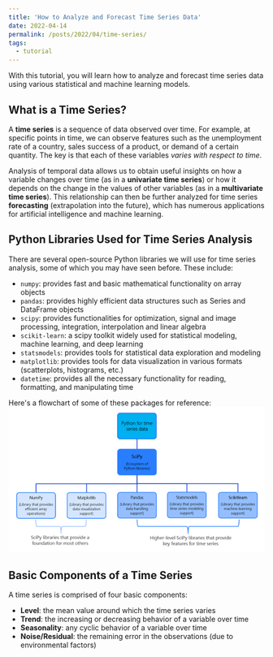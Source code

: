 ```yaml
---
title: 'How to Analyze and Forecast Time Series Data'
date: 2022-04-14
permalink: /posts/2022/04/time-series/
tags:
  - tutorial
---
```


With this tutorial, you will learn how to analyze and forecast time series data using various statistical and machine learning models.

## What is a Time Series?

A **time series** is a sequence of data observed over time. For example, at specific points in time, we can observe features such as the unemployment rate of a country, sales success of a product, or demand of a certain quantity. The key is that each of these variables _varies with respect to time_. 

Analysis of temporal data allows us to obtain useful insights on how a variable changes over time (as in a **univariate time series**) or how it depends on the change in the values of other variables (as in a **multivariate time series**). This relationship can then be further analyzed for time series **forecasting** (extrapolation into the future), which has numerous applications for artificial intelligence and machine learning.

## Python Libraries Used for Time Series Analysis

There are several open-source Python libraries we will use for time series analysis, some of which you may have seen before. These include:
* `numpy`: provides fast and basic mathematical functionality on array objects
* `pandas`: provides highly efficient data structures such as Series and DataFrame objects
* `scipy`: provides functionalities for optimization, signal and image processing, integration, interpolation and linear algebra
* `scikit-learn`: a scipy toolkit widely used for statistical modeling, machine learning, and deep learning
* `statsmodels`: provides tools for statistical data exploration and modeling
* `matplotlib`: provides tools for data visualization in various formats (scatterplots, histograms, etc.)
* `datetime`: provides all the necessary functionality for reading, formatting, and manipulating time

Here's a flowchart of some of these packages for reference:
![Flowchart of python packages for time series analysis](/images/2022-04-14-time-series/libflow.png)

## Basic Components of a Time Series

A time series is comprised of four basic components:
* **Level**: the mean value around which the time series varies
* **Trend**: the increasing or decreasing behavior of a variable over time
* **Seasonality**: any cyclic behavior of a variable over time
* **Noise/Residual**: the remaining error in the observations (due to environmental factors)